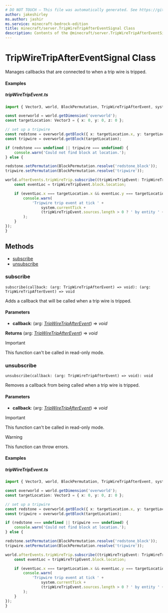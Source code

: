 ```yaml
---
# DO NOT TOUCH — This file was automatically generated. See https://github.com/mojang/minecraftapidocsgenerator to modify descriptions, examples, etc.
author: jakeshirley
ms.author: jashir
ms.service: minecraft-bedrock-edition
title: minecraft/server.TripWireTripAfterEventSignal Class
description: Contents of the @minecraft/server.TripWireTripAfterEventSignal class.
---
```

# TripWireTripAfterEventSignal Class

Manages callbacks that are connected to when a trip wire is tripped.

#### Examples
##### ***tripWireTripEvent.ts***
```typescript
import { Vector3, world, BlockPermutation, TripWireTripAfterEvent, system } from '@minecraft/server';

const overworld = world.getDimension('overworld');
const targetLocation: Vector3 = { x: 0, y: 0, z: 0 };

// set up a tripwire
const redstone = overworld.getBlock({ x: targetLocation.x, y: targetLocation.y - 1, z: targetLocation.z });
const tripwire = overworld.getBlock(targetLocation);

if (redstone === undefined || tripwire === undefined) {
    console.warn('Could not find block at location.');
} else {

redstone.setPermutation(BlockPermutation.resolve('redstone_block'));
tripwire.setPermutation(BlockPermutation.resolve('tripwire'));

world.afterEvents.tripWireTrip.subscribe((tripWireTripEvent: TripWireTripAfterEvent) => {
    const eventLoc = tripWireTripEvent.block.location;

    if (eventLoc.x === targetLocation.x && eventLoc.y === targetLocation.y && eventLoc.z === targetLocation.z) {
        console.warn(
            'Tripwire trip event at tick ' +
                system.currentTick +
                (tripWireTripEvent.sources.length > 0 ? ' by entity ' + tripWireTripEvent.sources[0].id : ''),
        );
    }
});
}
```

## Methods
- [subscribe](#subscribe)
- [unsubscribe](#unsubscribe)

### **subscribe**
`
subscribe(callback: (arg: TripWireTripAfterEvent) => void): (arg: TripWireTripAfterEvent) => void
`

Adds a callback that will be called when a trip wire is tripped.

#### **Parameters**
- **callback**: (arg: [*TripWireTripAfterEvent*](TripWireTripAfterEvent.md)) => *void*

**Returns** (arg: [*TripWireTripAfterEvent*](TripWireTripAfterEvent.md)) => *void*

> [!IMPORTANT]
> This function can't be called in read-only mode.

### **unsubscribe**
`
unsubscribe(callback: (arg: TripWireTripAfterEvent) => void): void
`

Removes a callback from being called when a trip wire is tripped.

#### **Parameters**
- **callback**: (arg: [*TripWireTripAfterEvent*](TripWireTripAfterEvent.md)) => *void*

> [!IMPORTANT]
> This function can't be called in read-only mode.

> [!WARNING]
> This function can throw errors.

#### Examples
##### ***tripWireTripEvent.ts***
```typescript
import { Vector3, world, BlockPermutation, TripWireTripAfterEvent, system } from '@minecraft/server';

const overworld = world.getDimension('overworld');
const targetLocation: Vector3 = { x: 0, y: 0, z: 0 };

// set up a tripwire
const redstone = overworld.getBlock({ x: targetLocation.x, y: targetLocation.y - 1, z: targetLocation.z });
const tripwire = overworld.getBlock(targetLocation);

if (redstone === undefined || tripwire === undefined) {
    console.warn('Could not find block at location.');
} else {

redstone.setPermutation(BlockPermutation.resolve('redstone_block'));
tripwire.setPermutation(BlockPermutation.resolve('tripwire'));

world.afterEvents.tripWireTrip.subscribe((tripWireTripEvent: TripWireTripAfterEvent) => {
    const eventLoc = tripWireTripEvent.block.location;

    if (eventLoc.x === targetLocation.x && eventLoc.y === targetLocation.y && eventLoc.z === targetLocation.z) {
        console.warn(
            'Tripwire trip event at tick ' +
                system.currentTick +
                (tripWireTripEvent.sources.length > 0 ? ' by entity ' + tripWireTripEvent.sources[0].id : ''),
        );
    }
});
}
```
